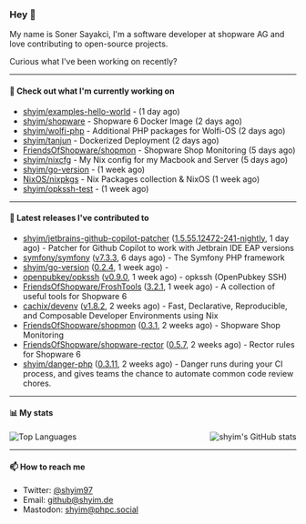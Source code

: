 ### Hey 👋

My name is Soner Sayakci, I'm a software developer at shopware AG and love contributing to open-source projects.

Curious what I've been working on recently?

---

#### 👷 Check out what I'm currently working on

- [shyim/examples-hello-world](https://github.com/shyim/examples-hello-world) -  (1 day ago)
- [shyim/shopware](https://github.com/shyim/shopware) - Shopware 6 Docker Image (2 days ago)
- [shyim/wolfi-php](https://github.com/shyim/wolfi-php) - Additional PHP packages for Wolfi-OS (2 days ago)
- [shyim/tanjun](https://github.com/shyim/tanjun) - Dockerized Deployment (2 days ago)
- [FriendsOfShopware/shopmon](https://github.com/FriendsOfShopware/shopmon) - Shopware Shop Monitoring (5 days ago)
- [shyim/nixcfg](https://github.com/shyim/nixcfg) - My Nix config for my Macbook and Server (5 days ago)
- [shyim/go-version](https://github.com/shyim/go-version) -  (1 week ago)
- [NixOS/nixpkgs](https://github.com/NixOS/nixpkgs) - Nix Packages collection &amp; NixOS (1 week ago)
- [shyim/opkssh-test](https://github.com/shyim/opkssh-test) -  (1 week ago)

---

#### 🔭 Latest releases I've contributed to

- [shyim/jetbrains-github-copilot-patcher](https://github.com/shyim/jetbrains-github-copilot-patcher) ([1.5.55.12472-241-nightly](https://github.com/shyim/jetbrains-github-copilot-patcher/releases/tag/1.5.55.12472-241-nightly), 1 day ago) - Patcher for Github Copilot to work with Jetbrain IDE EAP versions
- [symfony/symfony](https://github.com/symfony/symfony) ([v7.3.3](https://github.com/symfony/symfony/releases/tag/v7.3.3), 6 days ago) - The Symfony PHP framework
- [shyim/go-version](https://github.com/shyim/go-version) ([0.2.4](https://github.com/shyim/go-version/releases/tag/0.2.4), 1 week ago) - 
- [openpubkey/opkssh](https://github.com/openpubkey/opkssh) ([v0.9.0](https://github.com/openpubkey/opkssh/releases/tag/v0.9.0), 1 week ago) - opkssh (OpenPubkey SSH)
- [FriendsOfShopware/FroshTools](https://github.com/FriendsOfShopware/FroshTools) ([3.2.1](https://github.com/FriendsOfShopware/FroshTools/releases/tag/3.2.1), 1 week ago) - A collection of useful tools for Shopware 6
- [cachix/devenv](https://github.com/cachix/devenv) ([v1.8.2](https://github.com/cachix/devenv/releases/tag/v1.8.2), 2 weeks ago) - Fast, Declarative, Reproducible, and Composable Developer Environments using Nix
- [FriendsOfShopware/shopmon](https://github.com/FriendsOfShopware/shopmon) ([0.3.1](https://github.com/FriendsOfShopware/shopmon/releases/tag/0.3.1), 2 weeks ago) - Shopware Shop Monitoring
- [FriendsOfShopware/shopware-rector](https://github.com/FriendsOfShopware/shopware-rector) ([0.5.7](https://github.com/FriendsOfShopware/shopware-rector/releases/tag/0.5.7), 2 weeks ago) - Rector rules for Shopware 6
- [shyim/danger-php](https://github.com/shyim/danger-php) ([0.3.11](https://github.com/shyim/danger-php/releases/tag/0.3.11), 2 weeks ago) - Danger runs during your CI process, and gives teams the chance to automate common code review chores.

---

#### 📊 My stats

<img align="right" alt="shyim's GitHub stats" src="https://github-readme-stats.vercel.app/api?username=shyim&count_private=1&show_icons=true&" />

![Top Languages](https://github-readme-stats.vercel.app/api/top-langs/?username=shyim)

---

#### 📫 How to reach me

- Twitter: [@shyim97](https://twitter.com/shyim97)
- Email: [github@shyim.de](mailto://github@shyim.de)
- Mastodon: <a rel="me" href="https://phpc.social/@shyim">shyim@phpc.social</a>

